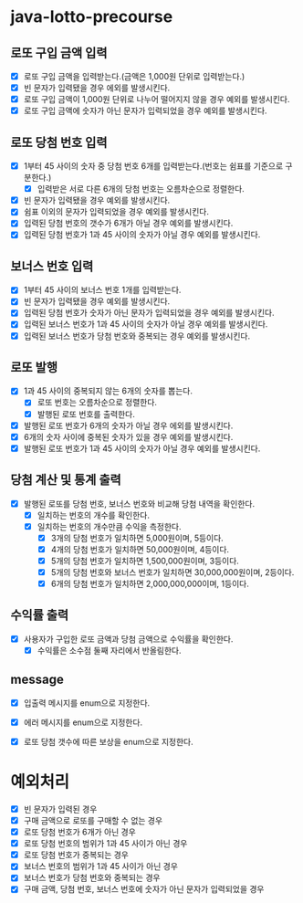 # java-lotto-precourse


## 로또 구입 금액 입력
- [x] 로또 구입 금액을 입력받는다.(금액은 1,000원 단위로 입력받는다.)
- [x] 빈 문자가 입력됐을 경우 에외를 발생시킨다.
- [x] 로또 구입 금액이 1,000원 단위로 나누어 떨어지지 않을 경우 예외를 발생시킨다.
- [x] 로또 구입 금액에 숫자가 아닌 문자가 입력되었을 경우 예외를 발생시킨다.

## 로또 당첨 번호 입력
- [x] 1부터 45 사이의 숫자 중 당첨 번호 6개를 입력받는다.(번호는 쉼표를 기준으로 구분한다.)
  - [x] 입력받은 서로 다른 6개의 당첨 번호는 오름차순으로 정렬한다.
- [x] 빈 문자가 입력됐을 경우 예외를 발생시킨다.
- [x] 쉼표 이외의 문자가 입력되었을 경우 예외를 발생시킨다.
- [x] 입력된 당첨 번호의 갯수가 6개가 아닐 경우 예외를 발생시킨다.
- [x] 입력된 당첨 번호가 1과 45 사이의 숫자가 아닐 경우 예외를 발생시킨다.

## 보너스 번호 입력
- [x] 1부터 45 사이의 보너스 번호 1개를 입력받는다.
- [x] 빈 문자가 입력됐을 경우 예외를 발생시킨다.
- [x] 입력된 당첨 번호가 숫자가 아닌 문자가 입력되었을 경우 예외를 발생시킨다.
- [x] 입력된 보너스 번호가 1과 45 사이의 숫자가 아닐 경우 예외를 발생시킨다.
- [x] 입력된 보너스 번호가 당첨 번호와 중복되는 경우 예외를 발생시킨다.

## 로또 발행
- [x] 1과 45 사이의 중복되지 않는 6개의 숫자를 뽑는다.
  - [x] 로또 번호는 오름차순으로 정렬한다.
  - [x] 발행된 로또 번호를 출력한다.
- [x] 발행된 로또 번호가 6개의 숫자가 아닐 경우 에외를 발생시킨다.
- [x] 6개의 숫자 사이에 중복된 숫자가 있을 경우 예외를 발생시킨다.
- [x] 발행된 로또 번호가 1과 45 사이의 숫자가 아닐 경우 예외를 발생시킨다.

## 당첨 계산 및 통계 출력
- [x] 발행된 로또를 당첨 번호, 보너스 번호와 비교해 당첨 내역을 확인한다.
  - [x] 일치하는 번호의 개수를 확인한다.
  - [x] 일치하는 번호의 개수만큼 수익을 측정한다.
    - [x] 3개의 당첨 번호가 일치하면 5,000원이며, 5등이다.
    - [x] 4개의 당첨 번호가 일치하면 50,000원이며, 4등이다.
    - [x] 5개의 당첨 번호가 일치하면 1,500,000원이며, 3등이다.
    - [x] 5개의 당첨 번호와 보너스 번호가 일치하면 30,000,000원이며, 2등이다.
    - [x] 6개의 당첨 번호가 일치하면 2,000,000,000이며, 1등이다.

## 수익률 출력
- [x] 사용자가 구입한 로또 금액과 당첨 금액으로 수익률을 확인한다.
  - [x] 수익률은 소수점 둘째 자리에서 반올림한다.

## message
- [x] 입출력 메시지를 enum으로 지정한다.
- [x] 에러 메시지를 enum으로 지정한다.
- [x] 로또 당첨 갯수에 따른 보상을 enum으로 지정한다.


# 예외처리

- [x] 빈 문자가 입력된 경우
- [x] 구매 금액으로 로또를 구매할 수 없는 경우
- [x] 로또 당첨 번호가 6개가 아닌 경우
- [x] 로또 당첨 번호의 범위가 1과 45 사이가 아닌 경우
- [x] 로또 당첨 번호가 중복되는 경우
- [x] 보너스 번호의 범위가 1과 45 사이가 아닌 경우
- [x] 보너스 번호가 당첨 번호와 중복되는 경우
- [x] 구매 금액, 당첨 번호, 보너스 번호에 숫자가 아닌 문자가 입력되었을 경우
